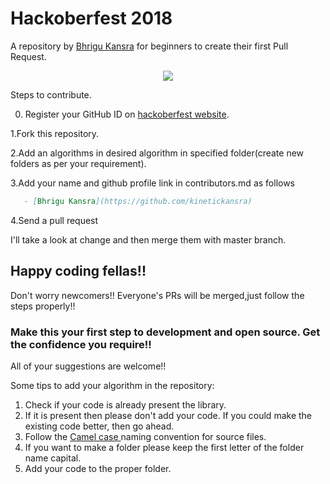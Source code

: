 # Hackoberfest 2018
A repository by [Bhrigu Kansra](https://github.com/kinetickansra) for beginners to create their first Pull Request.
<p align="center">
 <img src="https://github.com/kinetickansra/algorithms-in-C/blob/master/Hacktoberfest%202018.png">
</p>


Steps to contribute.

0. Register your GitHub ID on [hackoberfest website](https://hacktoberfest.digitalocean.com/sign_up/register).

 1.Fork this repository.

 2.Add an algorithms in desired algorithm in specified folder(create new folders as per your requirement).

 3.Add your name and github profile link in contributors.md as follows
```markdown
   - [Bhrigu Kansra](https://github.com/kinetickansra)
```


 4.Send a pull request

I'll take a look at change and then merge them with master branch.

## Happy coding fellas!!

Don't worry newcomers!! Everyone's PRs will be merged,just follow the steps properly!!
### Make this your first step to development and open source. Get the confidence you require!!

All of your suggestions are welcome!!

Some tips to add your algorithm in the repository:
1. Check if your code is already present the library.
2. If it is present then please don't add your code. If you could make the existing code better, then go ahead.
3. Follow the <a href = "https://en.wikipedia.org/wiki/Camel_case">Camel case </a> naming convention for source files.
4. If you want to make a folder please keep the first letter of the folder name capital.
5. Add your code to the proper folder.

